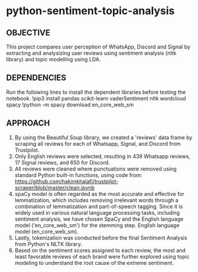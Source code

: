 # python-sentiment-topic-analysis

## OBJECTIVE
This project compares user perception of WhatsApp, Discord and Signal by extracting and analysizing user reviews using sentiment analysis (nltk library) and topic modelling using LDA.

## DEPENDENCIES
Run the following lines to install the dependent libraries before testing the notebook.
!pip3 install pandas scikit-learn vaderSentiment nltk wordcloud spacy
!python -m spacy download en_core_web_sm

## APPROACH
1. By using the Beautiful Soup library, we created a 'reviews' data frame by scraping all reviews for each of Whatsapp, Signal, and Discord from Trustpilot.
2. Only English reviews were selected, resulting in 439 Whatsapp reviews, 17 Signal reviews, and 650 for Discord.
3. All reviews were cleaned where punctuations were removed using standard Python built-in functions, using code from: https://github.com/hakimkhalafi/trustpilot-scraper/blob/master/clean.ipynb
4. spaCy model is often regarded as the most accurate and effective for lemmatization, which includes removing irrelevant words through a combination of lemmatization and part-of-speech tagging.  Since it is widely used in various natural language processing tasks, including sentiment analysis, we have chosen SpaCy and the English language model ('en_core_web_sm') for the stemming step.
English language model (en_core_web_sm).
5. Lastly, tokenization was conducted before the final Sentiment Analysis from Python's NLTK library.
6. Based on the sentiment scores assigned to each review, the most and least favorable reviews of each brand were further explored using topic modeling to understand the root cause of the extreme sentiment.
